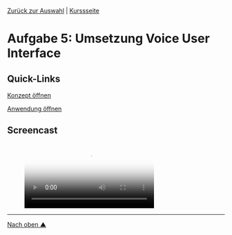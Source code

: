 [Zurück zur Auswahl](https://gionegel.github.io/IFD-WiSe20-21/) | [Kurssseite](https://webuser.hs-furtwangen.de/~rag/lehre/WiSe20-21/IFD/Kursinhalt/Team/)

# Aufgabe 5: Umsetzung Voice User Interface

## Quick-Links

[Konzept öffnen](https://gionegel.github.io/IFD-WiSe20-21/task-4.html)

[Anwendung öffnen](https://xd.adobe.com/view/e1ef4a5d-3ae7-4c4e-99c9-75ce100277f1-b4bc/)

## Screencast

<figure class="video_container">
  <video controls="true" allowfullscreen="true" poster="task-5-video.mp4">
    <source src="path/to/video.mp4" type="video/mp4">
  </video>
</figure>

---
[Nach oben &#x25B2;](#top)
